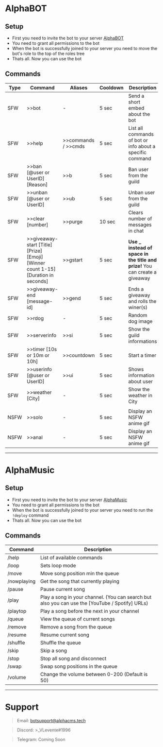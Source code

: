 # AlphaBOT
## Setup
- First you need to invite the bot to your server [AlphaBOT]
- You need to grant all permissions to the bot
- When the bot is successfully joined to your server you need to move the bot's role to the top of the roles tree
- Thats all. Now you can use the bot

## Commands
| Type | Command | Aliases | Cooldown | Description |
| ------ | ------ | ------ | ------ | ------ |
| SFW | >>bot | - | 5 sec | Send a short embed about the bot |
| SFW | >>help | >>commands / >>cmds | 5 sec | List all commands of bot or info about a specific command |
| SFW | >>ban [@user or UserID] [Reason] | >>b | 5 sec | Ban user from the guild |
| SFW | >>unban [@user or UserID] | >>ub | 5 sec | Unban user from the guild |
| SFW | >>clear [number] | >>purge | 10 sec | Clears number of messages in chat |
| SFW | >>giveaway-start [Title] [Prize] [Emoji] [Winner count 1-15] [Duration in seconds] | >>gstart | 5 sec | **Use _ instead of space in the title and prize!** You can create a giveaway |
| SFW | >>giveaway-end [message-id] | >>gend | 5 sec | Ends a giveaway and rolls the winer(s) |
| SFW | >>rdog | - | 5 sec | Random dog image |
| SFW | >>serverinfo | >>si | 5 sec | Show the guild informations |
| SFW | >>timer [10s or 10m or 10h] | >>countdown | 5 sec | Start a timer |
| SFW | >>userinfo [@user or UserID] | >>ui | 5 sec | Shows information about user |
| SFW | >>weather [City] | - | 5 sec | Show the weather in City |
|  |  |  |  |  |
| NSFW | >>solo | - | 5 sec | Display an NSFW anime gif |
| NSFW | >>anal | - | 5 sec | Display an NSFW anime gif |

---

# AlphaMusic
## Setup
- First you need to invite the bot to your server [AlphaMusic]
- You need to grant all permissions to the bot
- When the bot is successfully joined to your server you need to run the ```!deploy``` command
- Thats all. Now you can use the bot

## Commands
| Command | Description |
| ------- | -------|
| /help | List of available commands |
| /loop | Sets loop mode |
| /move | Move song position min the queue |
| /nowplaying | Get the song that currently playing |
| /pause | Pause current song |
| /play | Play a song in your channel. (You can search but also you can use the [YouTube / Spotify] URLs) |
| /playtop | Play a song before the next in your channel |
| /queue | View the queue of current songs |
| /remove | Remove a song from the queue |
| /resume | Resume current song |
| /shuffle | Shuffle the queue |
| /skip | Skip a song |
| /stop | Stop all song and disconnect |
| /swap | Swap song positions in the queue |
| /volume | Change the volume between 0-200 (Default is 50) |

---

# Support
> Email: botsupport@alphacms.tech

> Discord: >_VLevente#1996

> Telegram: Coming Soon

[AlphaBOT]: <https://discord.com/oauth2/authorize?client_id=995659897712672770&scope=bot&permissions=549755289087>
[AlphaMusic]: <https://discord.com/oauth2/authorize?client_id=997898829900824677&scope=bot&permissions=549755289087>
